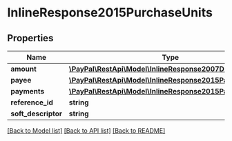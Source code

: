 # InlineResponse2015PurchaseUnits

## Properties
Name | Type | Description | Notes
------------ | ------------- | ------------- | -------------
**amount** | [**\PayPal\RestApi\Model\InlineResponse2007DisputeAmount**](InlineResponse2007DisputeAmount.md) |  | [optional] 
**payee** | [**\PayPal\RestApi\Model\InlineResponse2015Payee**](InlineResponse2015Payee.md) |  | [optional] 
**payments** | [**\PayPal\RestApi\Model\InlineResponse2015Payments**](InlineResponse2015Payments.md) |  | [optional] 
**reference_id** | **string** |  | [optional] 
**soft_descriptor** | **string** |  | [optional] 

[[Back to Model list]](../README.md#documentation-for-models) [[Back to API list]](../README.md#documentation-for-api-endpoints) [[Back to README]](../README.md)


